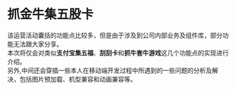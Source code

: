 # 抓金牛集五股卡

该运营活动囊括的功能点比较多，但是由于涉及到公司内部业务及组件库，部分功能无法跟大家分享。  
本次将仅会对类似**支付宝集五福**、**刮刮卡**和**抓牛套牛游戏**这几个功能点的实现进行介绍。  
另外,中间还会穿插一些本人在移动端开发过程中所遇到的一些问题的分析及解决，包括图片预加载、机型兼容和动画兼容等。

